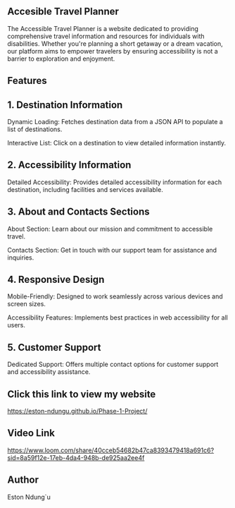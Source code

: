 ## Accesible Travel Planner

The Accessible Travel Planner is a website dedicated to providing comprehensive travel information and resources for individuals with disabilities. Whether you're planning a short getaway or a dream vacation, our platform aims to empower travelers by ensuring accessibility is not a barrier to exploration and enjoyment.

## Features

  ## 1. Destination Information

Dynamic Loading: Fetches destination data from a JSON API to populate a list of destinations.

Interactive List: Click on a destination to view detailed information instantly.

## 2. Accessibility Information

Detailed Accessibility: Provides detailed accessibility information for each destination, including facilities and services available.

  ## 3. About and Contacts Sections

About Section: Learn about our mission and commitment to accessible travel.

Contacts Section: Get in touch with our support team for assistance and inquiries.

  ## 4. Responsive Design

Mobile-Friendly: Designed to work seamlessly across various devices and screen sizes.

Accessibility Features: Implements best practices in web accessibility for all users.

  ## 5. Customer Support

Dedicated Support: Offers multiple contact options for customer support and accessibility assistance.

## Click this link to view my website

https://eston-ndungu.github.io/Phase-1-Project/


## Video Link

https://www.loom.com/share/40cceb54682b47ca8393479418a691c6?sid=8a59f12e-17eb-4da4-948b-de925aa2ee4f


## Author

Eston Ndung`u







